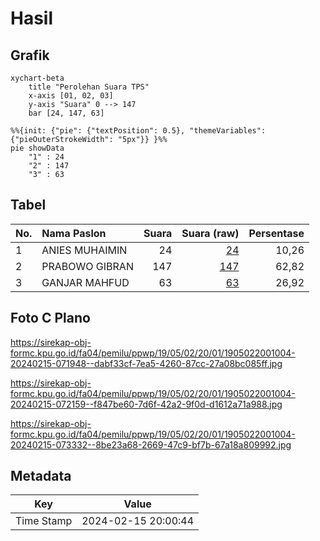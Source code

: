 # Hasil

## Grafik

```mermaid
xychart-beta
    title "Perolehan Suara TPS"
    x-axis [01, 02, 03]
    y-axis "Suara" 0 --> 147
    bar [24, 147, 63]
```

```mermaid
%%{init: {"pie": {"textPosition": 0.5}, "themeVariables": {"pieOuterStrokeWidth": "5px"}} }%%
pie showData
    "1" : 24
    "2" : 147
    "3" : 63
```

## Tabel

| No. | Nama Paslon    | Suara | Suara (raw) | Persentase |
|:--- |:-------------- | -----:| -----------:| ----------:|
| 1   | ANIES MUHAIMIN | 24    | [24][p-1]   | 10,26      |
| 2   | PRABOWO GIBRAN | 147   | [147][p-2]  | 62,82      |
| 3   | GANJAR MAHFUD  | 63    | [63][p-3]   | 26,92      |


[p-1]: https://github.com/gigit-pemilu/pemilu-2024-19-kepulauan-bangka-belitung/blob/main/pilpres/hitung-suara/sub/19-kepulauan-bangka-belitung/sub/05-bangka-barat/sub/02-simpang-teritip/sub/2001-pelangas/sub/004-tps/sub/paslon-1.txt
[p-2]: https://github.com/gigit-pemilu/pemilu-2024-19-kepulauan-bangka-belitung/blob/main/pilpres/hitung-suara/sub/19-kepulauan-bangka-belitung/sub/05-bangka-barat/sub/02-simpang-teritip/sub/2001-pelangas/sub/004-tps/sub/paslon-2.txt
[p-3]: https://github.com/gigit-pemilu/pemilu-2024-19-kepulauan-bangka-belitung/blob/main/pilpres/hitung-suara/sub/19-kepulauan-bangka-belitung/sub/05-bangka-barat/sub/02-simpang-teritip/sub/2001-pelangas/sub/004-tps/sub/paslon-3.txt

## Foto C Plano

https://sirekap-obj-formc.kpu.go.id/fa04/pemilu/ppwp/19/05/02/20/01/1905022001004-20240215-071948--dabf33cf-7ea5-4260-87cc-27a08bc085ff.jpg

https://sirekap-obj-formc.kpu.go.id/fa04/pemilu/ppwp/19/05/02/20/01/1905022001004-20240215-072159--f847be60-7d6f-42a2-9f0d-d1612a71a988.jpg

https://sirekap-obj-formc.kpu.go.id/fa04/pemilu/ppwp/19/05/02/20/01/1905022001004-20240215-073332--8be23a68-2669-47c9-bf7b-67a18a809992.jpg


## Metadata

| Key        | Value               |
| ---------- | ------------------- |
| Time Stamp | 2024-02-15 20:00:44 |



